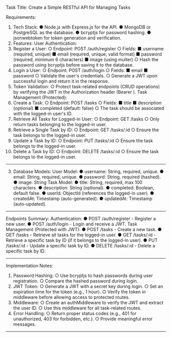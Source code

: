 Task Title: Create a Simple RESTful API for Managing Tasks

Requirements:
1. Tech Stack:
●	Node.js with Express.js for the API.
●	MongoDB or PostgreSQL as the database.
●	bcryptjs for password hashing.
●	jsonwebtoken for token generation and verification.
2. Features:
User Authentication:
1.	Register a User:
○	Endpoint: POST /auth/register
○	Fields:
■	username (required, unique)
■	email (required, unique, valid format)
■	password (required, minimum 6 characters)
■	image (using multer)
○	Hash the password using bcryptjs before saving it to the database.
2.	Login a User:
○	Endpoint: POST /auth/login
○	Fields:
■	email
■	password
○	Validate the user's credentials.
○	Generate a JWT upon successful login and return it in the response.
3.	Token Validation:
○	Protect task-related endpoints (CRUD operations) by verifying the JWT in the Authorization header (Bearer <token>).
Task Management (Protected):
1.	Create a Task:
○	Endpoint: POST /tasks
○	Fields:
■	title
■	description (optional)
■	completed (default: false)
○	The task should be associated with the logged-in user's ID.
2.	Retrieve All Tasks for Logged-in User:
○	Endpoint: GET /tasks
○	Only return tasks belonging to the logged-in user.
3.	Retrieve a Single Task by ID:
○	Endpoint: GET /tasks/:id
○	Ensure the task belongs to the logged-in user.
4.	Update a Task by ID:
○	Endpoint: PUT /tasks/:id
○	Ensure the task belongs to the logged-in user.
5.	Delete a Task by ID:
○	Endpoint: DELETE /tasks/:id
○	Ensure the task belongs to the logged-in user.
________________________________________
3. Database Models:
User Model:
●	username: String, required, unique.
●	email: String, required, unique.
●	password: String, required (hashed).
●	image: String
Task Model:
●	title: String, required, max 100 characters.
●	description: String (optional).
●	completed: Boolean, default false.
●	userId: ObjectId (references the logged-in user).
●	createdAt: Timestamp (auto-generated).
●	updatedAt: Timestamp (auto-updated).
________________________________________
Endpoints Summary:
Authentication:
●	POST /auth/register - Register a new user.
●	POST /auth/login - Login and receive a JWT.
Task Management (Protected with JWT):
●	POST /tasks - Create a new task.
●	GET /tasks - Retrieve all tasks for the logged-in user.
●	GET /tasks/:id - Retrieve a specific task by ID (if it belongs to the logged-in user).
●	PUT /tasks/:id - Update a specific task by ID.
●	DELETE /tasks/:id - Delete a specific task by ID.
________________________________________
Implementation Notes:
1.	Password Hashing:
○	Use bcryptjs to hash passwords during user registration.
○	Compare the hashed password during login.
2.	JWT Token:
○	Generate a JWT with a secret key during login.
○	Set an expiration time for the token (e.g., 1 hour).
○	Verify the token in middleware before allowing access to protected routes.
3.	Middleware:
○	Create an authMiddleware to verify the JWT and extract the user ID.
○	Use this middleware for all task-related routes.
4.	Error Handling:
○	Return proper status codes (e.g., 401 for unauthorized, 403 for forbidden, etc.).
○	Provide meaningful error messages.
________________________________________
